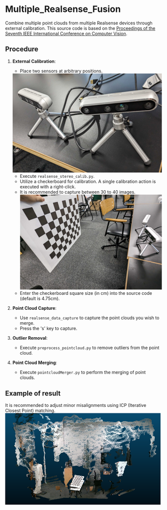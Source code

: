 # Multiple_Realsense_Fusion

Combine multiple point clouds from multiple Realsense devices through external calibration. This source code is based on the [Proceedings of the Seventh IEEE International Conference on Computer Vision](https://ieeexplore.ieee.org/document/791183).

## Procedure

1. **External Calibration**:

   - Place two sensors at arbitrary positions.

   <img src="assets\images\sensors.jpg" width = 500 title="Example of sensor placement">

   - Execute `realsense_stereo_calib.py`.
   - Utilize a checkerboard for calibration. A single calibration action is executed with a right-click.
   - It is recommended to capture between 30 to 40 images.
     <img src="assets\images\calibration.jpg" width = 500 title="Calibration using a checkerboard">
   - Enter the checkerboard square size (in cm) into the source code (default is 4.75cm).

2. **Point Cloud Capture**:

   - Use `realsense_data_capture` to capture the point clouds you wish to merge.
   - Press the 's' key to capture.

3. **Outlier Removal**:

   - Execute `preprocess_pointcloud.py` to remove outliers from the point cloud.

4. **Point Cloud Merging**:
   - Execute `pointcloudMerger.py` to perform the merging of point clouds.

## Example of result

It is recommended to adjust minor misalignments using ICP (Iterative Closest Point) matching.
<img src="assets\images\result_sample.png" width = 500 title="Example of result">
